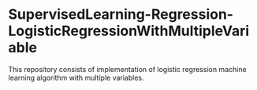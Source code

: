 # SupervisedLearning-Regression-LogisticRegressionWithMultipleVariable
This repository consists of implementation of logistic regression machine learning algorithm with multiple variables.
